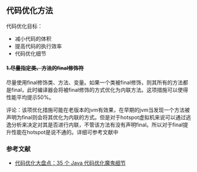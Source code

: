 ## 代码优化方法

代码优化目标：

- 减小代码的体积
- 提高代码的执行效率
- 代码优化细节

#### ~~1.尽量指定类、方法的final修饰符~~

尽量使用final修饰类、方法、变量。如果一个类被final修饰，则其所有的方法都是final，此时编译器会将被final修饰的方式优化为内联方法。这项措施可以使得性能平均提示50%。

评论：该项优化措施可能在老版本的jvm有效果，在早期的jvm当发现一个方法被声明为final则会将其优化为内联的方式。但是对于hotspot虚拟机来说可以通过逃逸分析来决定对其是否进行内联，不管该方法有没有声明final。所以对于final提升性能在hotspot是说不通的。详细可参考文献中















### 参考文献

- [代码优化大盘点：35 个 Java 代码优化魔鬼细节](https://cloud.tencent.com/developer/article/1758220)